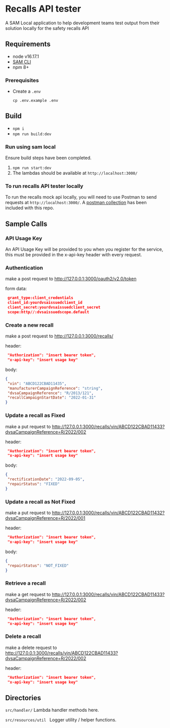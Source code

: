 # Recalls API tester

A SAM Local application to help development teams test output from their solution locally for the safety recalls API

## Requirements

- node v16.17.1
- [SAM CLI](https://docs.aws.amazon.com/serverless-application-model/latest/developerguide/serverless-sam-cli-install.html)
- npm 8+

### Prerequisites
- Create a `.env`
    ```shell
    cp .env.example .env
    ```

## Build

- `npm i`
- `npm run build:dev`

### Run using sam local
Ensure build steps have been completed.

1. `npm run start:dev`
1. The lambdas should be available at `http://localhost:3000/`

###  To run recalls API tester locally
To run the recalls mock api locally, you will need to use Postman to send requests at `http://localhost:3000/`. A [postman collection](Postman/Recalls.postman_collection.json) has been included with this repo.

## Sample Calls

### API Usage Key
An API Usage Key will be provided to you when you register for the service, this must be provided in the x-api-key header with every request.

### Authentication
 make a post request to http://127.0.0.1:3000/oauth2/v2.0/token
 
 form data:
 ```json
  grant_type:client_credentials
  client_id:yourdvsaissuedclient_id
  client_secret:yourdvsaissuedclient_secret
  scope:http//:dvsaissuedscope.default
```

### Create a new recall
 make a post request to http://127.0.0.1:3000/recalls/
 
 header:
 ```json
  "Authorization": "insert bearer token",
  "x-api-key": "insert usage key"
```
 body:
 ```json
 {
  "vin": "ABCD122CBAD11435",
  "manufacturerCampaignReference": "string",
  "dvsaCampaignReference": "R/2013/121",
  "recallCampaignStartDate": "2022-01-31"
}
```
### Update a recall as Fixed
 make a put request to http://127.0.0.1:3000/recalls/vin/ABCD122CBAD11433?dvsaCampaignReference=R/2022/002
 
 header:
 ```json
  "Authorization": "insert bearer token",
  "x-api-key": "insert usage key"
```
 body:
 ```json
{
  "rectificationDate": "2022-09-05",
  "repairStatus": "FIXED"
}
```

### Update a recall as Not Fixed
 make a put request to http://127.0.0.1:3000/recalls/vin/ABCD122CBAD11432?dvsaCampaignReference=R/2022/001
 
 header:
 ```json
  "Authorization": "insert bearer token",
  "x-api-key": "insert usage key"
```
 body:
 ```json
{
  "repairStatus": "NOT_FIXED"
}
```
### Retrieve a recall

 make a get request to http://127.0.0.1:3000/recalls/vin/ABCD122CBAD11433?dvsaCampaignReference=R/2022/002
 
 header:
 ```json
  "Authorization": "insert bearer token",
  "x-api-key": "insert usage key"
```

### Delete a recall

 make a delete request to http://127.0.0.1:3000/recalls/vin/ABCD122CBAD11433?dvsaCampaignReference=R/2022/002
 
 header:
 ```json
  "Authorization": "insert bearer token",
  "x-api-key": "insert usage key"
```

## Directories

`src/handler/`
Lambda handler methods here.

`src/resources/util `
Logger utility / helper functions.

